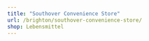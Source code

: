 ```yaml
---
title: "Southover Convenience Store"
url: /brighton/southover-convenience-store/
shop: Lebensmittel
---
```

